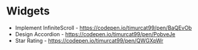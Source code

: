 # Widgets

- Implement InfiniteScroll - https://codepen.io/timurcat99/pen/BaQEvOb
- Design Accordion - https://codepen.io/timurcat99/pen/PobveJe
- Star Rating - https://codepen.io/timurcat99/pen/QWGXpWr

